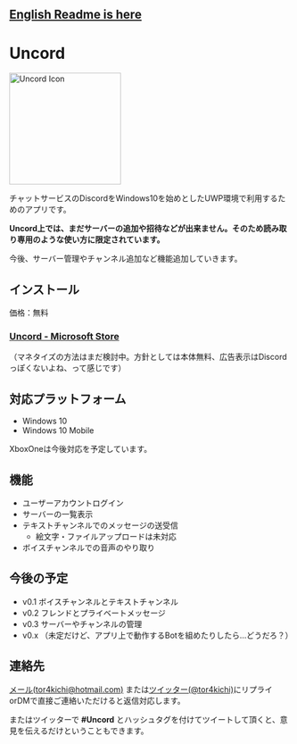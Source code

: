 
## [English Readme is here](./README.en.md)

# Uncord

<img width="200" alt="Uncord Icon" src="https://raw.github.com/wiki/tor4kichi/uncord/images/uncord-icon.png">

チャットサービスのDiscordをWindows10を始めとしたUWP環境で利用するためのアプリです。

**Uncord上では、まだサーバーの追加や招待などが出来ません。そのため読み取り専用のような使い方に限定されています。** 

今後、サーバー管理やチャンネル追加など機能追加していきます。

## インストール

価格：無料

### [Uncord - Microsoft Store](https://www.microsoft.com/ja-jp/store/p/uncord/9pk6s1zv593d)



（マネタイズの方法はまだ検討中。方針としては本体無料、広告表示はDiscordっぽくないよね、って感じです）


## 対応プラットフォーム

* Windows 10
* Windows 10 Mobile

XboxOneは今後対応を予定しています。

## 機能

* ユーザーアカウントログイン
* サーバーの一覧表示
* テキストチャンネルでのメッセージの送受信
  * 絵文字・ファイルアップロードは未対応
* ボイスチャンネルでの音声のやり取り

## 今後の予定

* v0.1 ボイスチャンネルとテキストチャンネル
* v0.2 フレンドとプライベートメッセージ
* v0.3 サーバーやチャンネルの管理
* v0.x （未定だけど、アプリ上で動作するBotを組めたりしたら…どうだろ？）


## 連絡先

[メール(tor4kichi@hotmail.com)](mailto:tor4kichi@hotmail.com) または[ツイッター(@tor4kichi)](https://twitter.com/tor4kichi)にリプライorDMで直接ご連絡いただけると返信対応します。

またはツイッターで **#Uncord** とハッシュタグを付けてツイートして頂くと、意見を伝えるだけということもできます。


